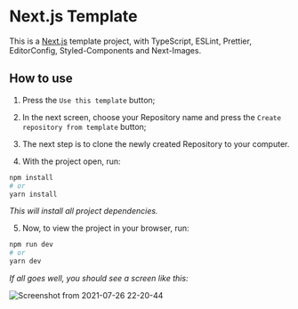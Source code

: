 # Next.js Template

This is a [Next.js](https://github.com/vercel/next.js) template project, with TypeScript, ESLint, Prettier, EditorConfig, Styled-Components and Next-Images.

## How to use

1. Press the `Use this template` button;
2. In the next screen, choose your Repository name and press the `Create repository from template` button;
3. The next step is to clone the newly created Repository to your computer.

4. With the project open, run:

```bash
npm install
# or
yarn install
```
_This will install all project dependencies._

5. Now, to view the project in your browser, run:

```bash
npm run dev
# or
yarn dev
```

_If all goes well, you should see a screen like this:_

![Screenshot from 2021-07-26 22-20-44](https://user-images.githubusercontent.com/50345682/127079833-fa902500-a4f2-4749-967e-f0f38fd49e8d.png)
